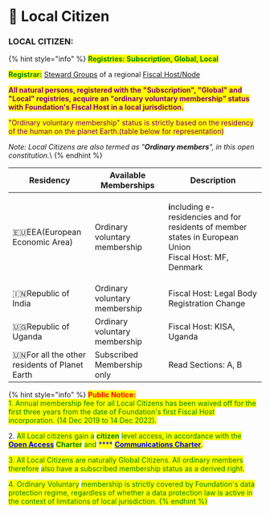 # 🧗 Local Citizen

### **LOCAL CITIZEN:**

{% hint style="info" %}
<mark style="color:green;">**Registries: Subscription, Global, Local**</mark>

<mark style="color:green;">**Registrar:**</mark> [Steward Groups](../steward-group.md) of a regional <mark style="color:green;"></mark> [Fiscal Host/Node](broken-reference)

<mark style="color:purple;">**All natural persons, registered with the "Subscription", "Global" and "Local" registries, acquire an "ordinary voluntary membership" status with Foundation's Fiscal Host in a local jurisdiction.**</mark>

<mark style="color:purple;">"Ordinary voluntary membership" status is strictly based on the residency of the human on the planet Earth.(table below for representation)</mark>

_Note: Local Citizens are also termed as "**Ordinary members**", in this open constitution._\ <mark style="color:purple;"></mark>
{% endhint %}

| Residency                                       | Available Memberships          | Description                                                                                                                          |
| ----------------------------------------------- | ------------------------------ | ------------------------------------------------------------------------------------------------------------------------------------ |
| 🇪🇺EEA(European Economic Area)                 | Ordinary voluntary membership  | <p><strong>i</strong>ncluding e-residencies and for residents of member states in European Union<br>Fiscal Host: MF, Denmark<br></p> |
| 🇮🇳Republic of India                           | Ordinary voluntary membership  | Fiscal Host: Legal Body Registration Change                                                                                          |
| 🇺🇬Republic of Uganda                          | Ordinary voluntary membership  | Fiscal Host: KISA, Uganda                                                                                                            |
| 🇺🇳For all the other residents of Planet Earth | Subscribed Membership only     |  Read Sections: A, B                                                                                                                 |

{% hint style="info" %}
<mark style="color:red;">**Public Notice:**</mark>\
<mark style="color:green;">1. Annual membership fee for all Local Citizens has been waived off for the first three years from the date of Foundation's first Fiscal Host incorporation. (14 Dec 2019 to 14 Dec 2022).</mark>

2\. <mark style="color:green;">All Local citizens gain a</mark> <mark style="color:green;"></mark><mark style="color:green;">**citizen**</mark> <mark style="color:green;"></mark><mark style="color:green;">level access, in accordance with the</mark> [<mark style="color:blue;">**Open Access**</mark>](../../charters/open-access-charter.md) <mark style="color:green;">**Charter**</mark> <mark style="color:green;"></mark><mark style="color:green;">and</mark> <mark style="color:blue;">****</mark> [<mark style="color:blue;">**Communications Charter**</mark>](../../charters/communications-charter.md)<mark style="color:green;">.</mark>

<mark style="color:green;">3. All Local Citizens are naturally Global Citizens. All ordinary members therefore</mark> <mark style="color:red;"></mark> <mark style="color:green;">also have a subscribed membership status as a derived right.</mark>&#x20;

<mark style="color:green;">4. Ordinary Voluntary</mark> <mark style="color:green;"></mark><mark style="color:blue;"><mark style="color:green;">membership is strictly covered by Foundation's data protection regime, regardless of whether a data protection law is active in the context of limitations of local jurisdiction.<mark style="color:green;"></mark>
{% endhint %}
